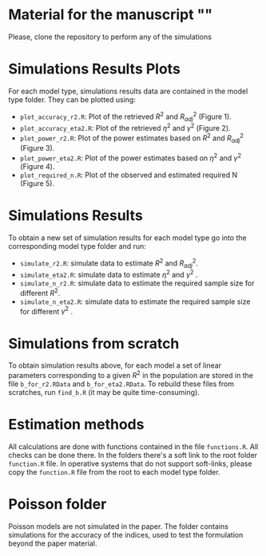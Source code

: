 # Material for the manuscript ""

Please, clone the repository to perform any of the simulations

# Simulations Results Plots

For each model type, simulations results data are contained in the model type folder. They can be plotted using:

* `plot_accuracy_r2.R`: Plot of the retrieved $R^2$ and $R_{adj}^2$ (Figure 1).
* `plot_accuracy_eta2.R`: Plot of the retrieved $\eta^2$ and $\gamma^2$ (Figure 2).
* `plot_power_r2.R`: Plot of the power estimates based on $R^2$ and $R_{adj}^2$ (Figure 3).
* `plot_power_eta2.R`: Plot of the power estimates based on $\eta^2$ and $\gamma^2$ (Figure 4).
* `plot_required_n.R`: Plot of the observed and estimated required N (Figure 5).

# Simulations Results

To obtain a new set of simulation results for each model type go into the corresponding model type folder and run:

* `simulate_r2.R`: simulate data to estimate $R^2$ and $R_{adj}^2$.
* `simulate_eta2.R`: simulate data to estimate $\eta^2$ and $\gamma^2$ .
* `simulate_n_r2.R`: simulate data to estimate the required sample size for different $R^2$.
* `simulate_n_eta2.R`: simulate data to estimate the required sample size for different $\gamma^2$ .

# Simulations from scratch

To obtain simulation results above, for each model a set of linear parameters corresponding to a given $R^2$ in the population are stored in the file `b_for_r2.RData` and `b_for_eta2.RData`. To rebuild these files from scratches, run `find_b.R` (it may be quite time-consuming).

# Estimation methods

All calculations are done with functions contained in the file `functions.R`. All checks can be done there. In the folders there's a soft link to the root folder `function.R` file. In operative systems that do not support soft-links, please copy the `function.R` file from the root to each model type folder. 

# Poisson folder

Poisson models are not simulated in the paper. The folder contains simulations for the accuracy of the indices, used to test the formulation beyond the paper material. 
